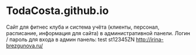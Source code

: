 # TodaCosta.github.io
Сайт для фитнес клуба и система учёта (клиенты, персонал, расписание, информация для сайта) в административной панели.
Логин / пароль для входа в админ панель:
test
st12345ZN
http://irina-brezgunova.ru/

